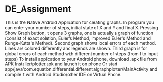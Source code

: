 # DE_Assignment

This is the Native Android Application for creating graphs. In program you can enter your number of steps, initial state of X and Y and final X. 
Pressing Show Graph button, it opens 3 graphs, one is actually a graph of function (consist of exact solution, Euler's Method, Improved Euler's Method and Runge-Kutta's Method).
Second graph shows local errors of each method. Lines are colored differently and legends are shown.
Third graph is for global errors of each method with different number of steps (from 1 to input steps)
To install application to your Android phone, download .apk file from APK Installer/plotter.apk and launch it on phone
Or start app/java/com.equation.differential.differentialgraphplotter/MainActivity and compile it with Android Studio/other IDE on Virtual Phone.


